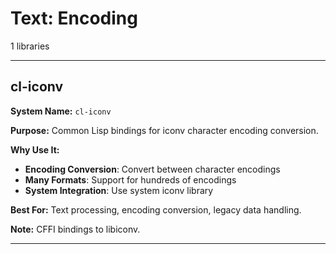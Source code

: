 # Text: Encoding

1 libraries

---

## cl-iconv

**System Name:** `cl-iconv`

**Purpose:** Common Lisp bindings for iconv character encoding conversion.

**Why Use It:**
- **Encoding Conversion**: Convert between character encodings
- **Many Formats**: Support for hundreds of encodings
- **System Integration**: Use system iconv library

**Best For:** Text processing, encoding conversion, legacy data handling.

**Note:** CFFI bindings to libiconv.

---


